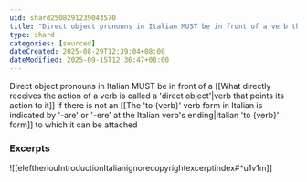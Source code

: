 ```yaml
---
uid: shard2508291239043570
title: "Direct object pronouns in Italian MUST be in front of a verb that points its action to it if there is not an Italian 'to {verb}' verb form to which it can be attached"
type: shard
categories: [sourced]
dateCreated: 2025-08-29T12:39:04+08:00
dateModified: 2025-09-15T12:36:47+08:00
---
```

Direct object pronouns in Italian MUST be in front of a [[What directly receives the action of a verb is called a 'direct object'|verb that points its action to it]] if there is not an [[The 'to {verb}' verb form in Italian is indicated by '-are' or '-ere' at the Italian verb's ending|Italian 'to {verb}' form]] to which it can be attached
### Excerpts
![[eleftheriouIntroductionItalianignorecopyrightexcerptindex#^u1v1m]]
